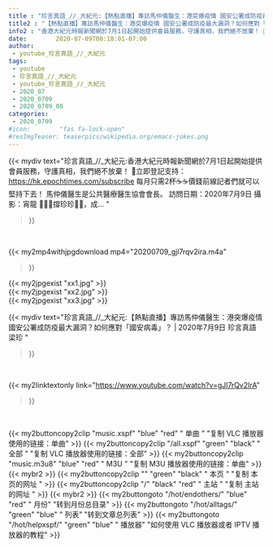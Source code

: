 ```yaml
---
title : "珍言真語_//_大紀元:【熱點直播】專訪馬仲儀醫生：港突爆疫情 國安公署成防疫最大漏洞？如何應對「國安病毒」？ | 2020年7月9日 珍言真語 梁珍 "
title2 : "【熱點直播】專訪馬仲儀醫生：港突爆疫情 國安公署成防疫最大漏洞？如何應對「國安病毒」？ | 2020年7月9日 珍言真語 梁珍 "
info2 : "香港大紀元時報新聞網於7月1日起開始提供會員服務，守護真相，我們絕不放棄！ 💎立即登記支持：https://hk.epochtimes.com/subscribe 每月只需2杯☕☕價錢前線記者們就可以堅持下去！ 馬仲儀醫生是公共醫療醫生協會會長。 訪問日期：2020年7月9日 攝影：宵龍 🙋🏼‍♂️撐珍珍💪🏻，成... "
date:        2020-07-09T00:18:01-07:00
author:
 - youtube_珍言真語_//_大紀元
tags:
 - youtube
 - 珍言真語_//_大紀元
 - youtube_珍言真語_//_大紀元
 - 2020_07
 - 2020_0709
 - 2020_0709_00
categories:
 - 2020_0709
#icon:        "fas fa-lock-open"
#resImgTeaser: teaserpics/wikipedia.org/emacs-jokes.png
---
```


{{< mydiv text="珍言真語_//_大紀元:香港大紀元時報新聞網於7月1日起開始提供會員服務，守護真相，我們絕不放棄！ 💎立即登記支持：https://hk.epochtimes.com/subscribe 每月只需2杯☕☕價錢前線記者們就可以堅持下去！ 馬仲儀醫生是公共醫療醫生協會會長。 訪問日期：2020年7月9日 攝影：宵龍 🙋🏼‍♂️撐珍珍💪🏻，成... "
>}}
<br>


{{< my2mp4withjpgdownload mp4="20200709_gjl7rqv2ira.m4a"
>}}

{{< my2jpgexist "xx1.jpg" >}}<br>
{{< my2jpgexist "xx2.jpg" >}}<br>
{{< my2jpgexist "xx3.jpg" >}}<br>



{{< mydiv text="珍言真語_//_大紀元:【熱點直播】專訪馬仲儀醫生：港突爆疫情 國安公署成防疫最大漏洞？如何應對「國安病毒」？ | 2020年7月9日 珍言真語 梁珍 "
>}}
<br>

{{< my2linktextonly link="https://www.youtube.com/watch?v=gJl7rQv2IrA"
>}}


<br>

{{< my2buttoncopy2clip "music.xspf"        "blue"   "red"    " 单曲 "  "复制 VLC 播放器使用的链接：单曲" >}} {{< my2buttoncopy2clip "/all.xspf"         "green"  "black"  " 全部 "  "复制 VLC 播放器使用的链接：全部" >}} {{< my2buttoncopy2clip "music.m3u8"        "blue"   "red"    " M3U  "    "复制 M3U 播放器使用的链接：单曲" >}} {{< mybr2 >}} {{< my2buttoncopy2clip ""                  "green"  "black"  " 本页 "    "复制 本页的网址 " >}} {{< my2buttoncopy2clip "/"                 "black"  "red"    " 主站 "    "复制 主站的网址 " >}} {{< mybr2 >}} {{< my2buttongoto      "/hot/endothers/"   "blue"   "red"    " 月份"   "转到月份总目录" >}} {{< my2buttongoto      "/hot/alltags/"     "green"  "blue"   " 列表"   "转到文章总列表" >}} {{< my2buttongoto      "/hot/helpxspf/"    "green"  "blue"   " 播放器" "如何使用 VLC 播放器或者 IPTV 播放器的教程" >}} 
